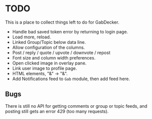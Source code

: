 # TODO

This is a place to collect things left to do for GabDecker.

* Handle bad saved token error by returning to login page.
* Load more, reload.
* Linked Group/Topic below data line.
* Allow configuration of the columns.
* Post / reply / quote / upvote / downvote / repost
* Font size and column width preferences.
* Open clicked image in overlay pane.
* Link user image to profile page.
* HTML elements, "&amp;" -> "&".
* Add Notifications feed to `Gab` module, then add feed here.

## Bugs

There is still no API for getting comments or group or topic feeds, and posting still gets an error 429 (too many requests).
